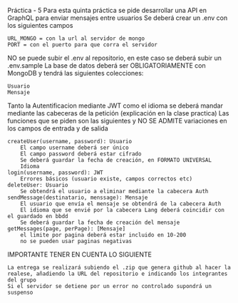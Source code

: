 
Práctica - 5
Para esta quinta práctica se pide desarrollar una API en GraphQL para enviar mensajes entre usuarios
Se deberá crear un .env con los siguientes campos

    URL_MONGO = con la url al servidor de mongo
    PORT = con el puerto para que corra el servidor

NO se puede subir el .env al repositorio, en este caso se deberá subir un .env.sample
La base de datos deberá ser OBLIGATORIAMENTE con MongoDB y tendrá las siguientes colecciones:

    Usuario
    Mensaje

Tanto la Autentificacion mediante JWT como el idioma se deberá mandar mediante las cabeceras de la petición (explicación en la clase practica)
 Las funciones que se piden son las siguientes y NO SE ADMITE variaciones en los campos de entrada y de salida

    createUser(username, password): Usuario
        El campo username deberá ser único
        El campo password deberá estar cifrado
        Se deberá guardar la fecha de creación, en FORMATO UNIVERSAL
        Idioma
    login(username, password): JWT
        Errores básicos (usuario existe, campos correctos etc)
    deleteUser: Usuario
        Se obtendrá el usuario a eliminar mediante la cabecera Auth
    sendMessage(destinatario, menssage): Mensaje
        El usuario que envía el mensaje se obtendrá de la cabecera Auth
        El idioma que se envié por la cabecera Lang deberá coincidir con el guardado en bbdd
        Se deberá guardar la fecha de creación del mensaje
    getMessages(page, perPage): [Mensaje]
        el limite por pagina deberá estar incluido en 10-200
        no se pueden usar paginas negativas

IMPORTANTE TENER EN CUENTA LO SIGUIENTE

    La entrega se realizará subiendo el .zip que genera github al hacer la realese, añadiendo la URL del repositorio e indicando los integrantes del grupo
    Si el servidor se detiene por un error no controlado supondrá un suspenso
